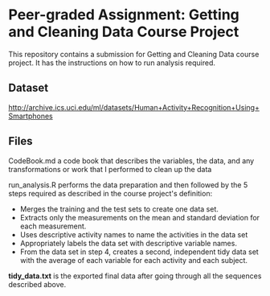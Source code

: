 # Peer-graded Assignment: Getting and Cleaning Data Course Project

This repository contains a submission for Getting and Cleaning Data course project. It has the instructions on how to run analysis required.

## Dataset
http://archive.ics.uci.edu/ml/datasets/Human+Activity+Recognition+Using+Smartphones

## Files
CodeBook.md a code book that describes the variables, the data, and any transformations or  work that I performed to clean up the data

run_analysis.R performs the data preparation and then followed by the 5 steps required as    described in the course project's definition:
* Merges the training and the test sets to create one data set.  <br/>
* Extracts only the measurements on the mean and standard deviation for each measurement. <br/>
* Uses descriptive activity names to name the activities in the data set <br/>
* Appropriately labels the data set with descriptive variable names. <br/>
* From the data set in step 4, creates a second, independent tidy data set with the average of each variable for each activity and each subject. <br/>

**tidy_data.txt** is the exported final data after going through all the sequences described above.